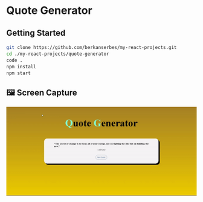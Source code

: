 # Quote Generator

## Getting Started

```bash
git clone https://github.com/berkanserbes/my-react-projects.git
cd ./my-react-projects/quote-generator
code .
npm install
npm start
```

## :framed_picture: Screen Capture

![](https://github.com/berkanserbes/my-react-projects/blob/main/quote-generator/quote-generator.gif?raw=true)
